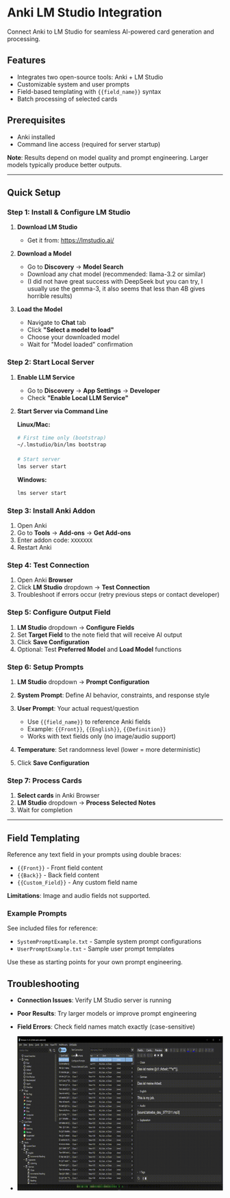 # Anki LM Studio Integration

Connect Anki to LM Studio for seamless AI-powered card generation and processing.

## Features
- Integrates two open-source tools: Anki + LM Studio
- Customizable system and user prompts
- Field-based templating with `{{field_name}}` syntax
- Batch processing of selected cards

## Prerequisites
- Anki installed
- Command line access (required for server startup)

**Note**: Results depend on model quality and prompt engineering. Larger models typically produce better outputs.

---

## Quick Setup

### Step 1: Install & Configure LM Studio

1. **Download LM Studio**
   - Get it from: https://lmstudio.ai/

2. **Download a Model**
   - Go to **Discovery** → **Model Search**
   - Download any chat model (recommended: llama-3.2 or similar)
   - (I did not have great success with DeepSeek but you can try, I usually use the gemma-3, it also seems that less than 4B gives horrible results)

3. **Load the Model**
   - Navigate to **Chat** tab
   - Click **"Select a model to load"**
   - Choose your downloaded model
   - Wait for "Model loaded" confirmation

### Step 2: Start Local Server

1. **Enable LLM Service**
   - Go to **Discovery** → **App Settings** → **Developer**
   - Check **"Enable Local LLM Service"**

2. **Start Server via Command Line**

   **Linux/Mac:**
   ```bash
   # First time only (bootstrap)
   ~/.lmstudio/bin/lms bootstrap
   
   # Start server
   lms server start
   ```

   **Windows:**
   ```cmd
   lms server start
   ```

### Step 3: Install Anki Addon

1. Open Anki
2. Go to **Tools** → **Add-ons** → **Get Add-ons**
3. Enter addon code: `XXXXXXX`
4. Restart Anki

### Step 4: Test Connection

1. Open Anki **Browser**
2. Click **LM Studio** dropdown → **Test Connection**
3. Troubleshoot if errors occur (retry previous steps or contact developer)

### Step 5: Configure Output Field

1. **LM Studio** dropdown → **Configure Fields**
2. Set **Target Field** to the note field that will receive AI output
3. Click **Save Configuration**
4. Optional: Test **Preferred Model** and **Load Model** functions

### Step 6: Setup Prompts

1. **LM Studio** dropdown → **Prompt Configuration**

2. **System Prompt**: Define AI behavior, constraints, and response style

3. **User Prompt**: Your actual request/question
   - Use `{{field_name}}` to reference Anki fields
   - Example: `{{Front}}`, `{{English}}`, `{{Definition}}`
   - Works with text fields only (no image/audio support)

4. **Temperature**: Set randomness level (lower = more deterministic)

5. Click **Save Configuration**

### Step 7: Process Cards

1. **Select cards** in Anki Browser
2. **LM Studio** dropdown → **Process Selected Notes**
3. Wait for completion

---

## Field Templating

Reference any text field in your prompts using double braces:
- `{{Front}}` - Front field content
- `{{Back}}` - Back field content  
- `{{Custom_Field}}` - Any custom field name

**Limitations**: Image and audio fields not supported.


### Example Prompts
See included files for reference:
- `SystemPromptExample.txt` - Sample system prompt configurations
- `UserPromptExample.txt` - Sample user prompt templates

Use these as starting points for your own prompt engineering.


## Troubleshooting

- **Connection Issues**: Verify LM Studio server is running
- **Poor Results**: Try larger models or improve prompt engineering
- **Field Errors**: Check field names match exactly (case-sensitive)

- ![Demo](Demo.gif)
